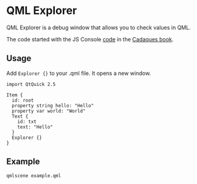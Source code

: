 # QML Explorer

QML Explorer is a debug window that allows you to check values in QML.

The code started with the JS Console [code](https://github.com/qmlbook/qmlbook/tree/6b74cf0532d9a781f20bb34416b7c0afa8f505d9/en/ch14/src/JSConsole)
in the [Cadaques book](http://qmlbook.github.io/).

## Usage


Add `Explorer {}` to your .qml file. It opens a new window.


```
import QtQuick 2.5

Item {
  id: root
  property string hello: "Hello"
  property var world: "World"
  Text {
    id: txt
    text: "Hello"
  }
  Explorer {}
}
```

## Example

```shell
qmlscene example.qml
```
